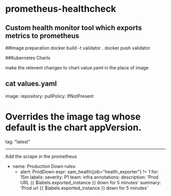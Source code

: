 # prometheus-healthcheck
## Custom health monitor tool which exports metrics to prometheus

##Image preparation
docker build -t validator .
docker push validator

##Kubernetes Charts

make the relevent changes to chart value.yaml in the place of image

cat values.yaml
-------------------

image:
  repository: <validator>
  pullPolicy: IfNotPresent
  # Overrides the image tag whose default is the chart appVersion.
  tag: "latest"


---------------------

Add the scrape in the prometheus

  - name: Production Down
      rules:
      - alert: ProdDown
        expr:  sam_health{job="health_exporter"} != 1
        for: 15m
        labels:
          severity: P1
          team: infra
        annotations:
          description: 'Prod URL  {{ $labels.exported_instance }} down for 5 minutes'
          summary: 'Prod url  {{ $labels.exported_instance }} down for 5 minutes'

